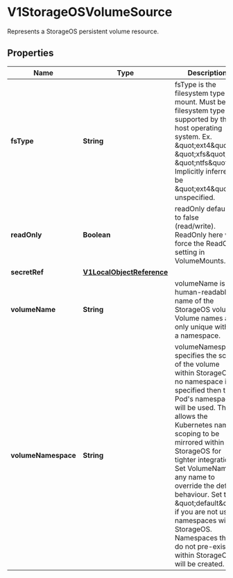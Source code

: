 

# V1StorageOSVolumeSource

Represents a StorageOS persistent volume resource.
## Properties

Name | Type | Description | Notes
------------ | ------------- | ------------- | -------------
**fsType** | **String** | fsType is the filesystem type to mount. Must be a filesystem type supported by the host operating system. Ex. \&quot;ext4\&quot;, \&quot;xfs\&quot;, \&quot;ntfs\&quot;. Implicitly inferred to be \&quot;ext4\&quot; if unspecified. |  [optional]
**readOnly** | **Boolean** | readOnly defaults to false (read/write). ReadOnly here will force the ReadOnly setting in VolumeMounts. |  [optional]
**secretRef** | [**V1LocalObjectReference**](V1LocalObjectReference.md) |  |  [optional]
**volumeName** | **String** | volumeName is the human-readable name of the StorageOS volume.  Volume names are only unique within a namespace. |  [optional]
**volumeNamespace** | **String** | volumeNamespace specifies the scope of the volume within StorageOS.  If no namespace is specified then the Pod&#39;s namespace will be used.  This allows the Kubernetes name scoping to be mirrored within StorageOS for tighter integration. Set VolumeName to any name to override the default behaviour. Set to \&quot;default\&quot; if you are not using namespaces within StorageOS. Namespaces that do not pre-exist within StorageOS will be created. |  [optional]



